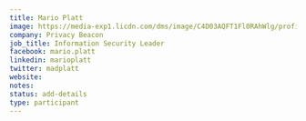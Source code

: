 ```yaml
---
title: Mario Platt
image: https://media-exp1.licdn.com/dms/image/C4D03AQFT1Fl0RAhWlg/profile-displayphoto-shrink_800_800/0?e=1596672000&v=beta&t=5N7woUfpABLtu3DEg3AXndwPQkM5ARlNwJ6qMFWmzMg
company: Privacy Beacon
job_title: Information Security Leader
facebook: mario.platt
linkedin: marioplatt
twitter: madplatt
website: 
notes:
status: add-details
type: participant
---
```


<!-- put more details about participant here -->